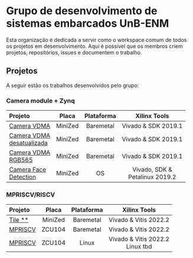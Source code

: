 # Grupo de desenvolvimento de sistemas embarcados UnB-ENM


Esta organização é dedicada a servir como o workspace comum de todos os projetos em desenvolvimento. Aqui é possível que os membros criem projetos, repositórios, issues e documentem o trabalho. 


## Projetos
A seguir estão os trabalhos desenvolvidos pelo grupo: 

### Camera module + Zynq

| Projeto | Placa |     Plataforma    | Xilinx Tools | 
| :-------- | :--------: | :--------: | :----------:  | 
| [Camera VDMA](https://github.com/MPRISCV/reconfigurable-camera.git)  |  MiniZed  | Baremetal | Vivado & SDK 2019.1 |
| [Camera VDMA <br> desatualizada](https://github.com/MPRISCV/reconfigurable-camera-desatualizada)  |  MiniZed  | Baremetal | Vivado & SDK 2019.1 |
| [Camera VDMA <br>RGB565](https://github.com/MPRISCV/Reconfigurable-Camera-RGB565.git)  |  MiniZed  | Baremetal | Vivado & SDK 2019.1 | 
| [Camera Face<br> Detection](https://github.com/MPRISCV/Face-Detection.git)  |  MiniZed  | OS | Vivado, SDK &<br> Petalinux 2019.2 | 


### MPRISCV/RISCV
| Projeto | Placa |     Plataforma    | Xilinx Tools | 
| :-------- | :--------: | :--------: | :----------:  | 
| [Tile **](https://github.com/MPRISCV/reconfigurable-camera.git)  |  MiniZed  | Baremetal | Vivado & Vitis 2022.2 |
| [MPRISCV](https://github.com/MPRISCV/reconfigurable-camera-desatualizada)  |  ZCU104  | Baremetal | Vivado & Vitis 2022.2 |
| [MPRISCV](https://github.com/MPRISCV/reconfigurable-camera-desatualizada)  |  ZCU104  | Linux | Vivado & Vitis 2022.2 <br> Linux tbd |
